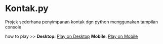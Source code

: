 # Kontak.py
Projek sederhana penyimpanan kontak dgn python menggunakan tampilan console


how to play >> 
**Desktop**: [Play on Desktop](https://replit.com/@rastong22/Kontakpy-2?v=1)
**Mobile**: [Play on Mobile](https://replit.com/@rastong22/Kontakpy-2/__run.html?v=1)
